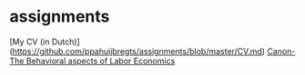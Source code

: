 # assignments
[My CV (in Dutch)] (https://github.com/ppahuijbregts/assignments/blob/master/CV.md)
[Canon-The Behavioral aspects of Labor Economics](https://github.com/spirosara/Assignments/blob/master/Canon-%20The%20Behavioral%20aspects%20of%20Labor%20Economics.md)
